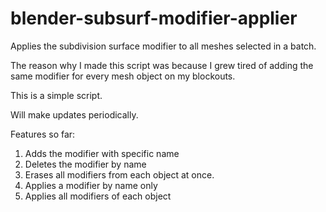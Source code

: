 # blender-subsurf-modifier-applier
Applies the subdivision surface modifier to all meshes selected in a batch.

The reason why I made this script was because I grew tired of adding the same modifier for every mesh object on my blockouts. 

This is a simple script.

Will make updates periodically.

Features so far:
1. Adds the modifier with specific name
2. Deletes the modifier by name
3. Erases all modifiers from each object at once.
4. Applies a modifier by name only
5. Applies all modifiers of each object
